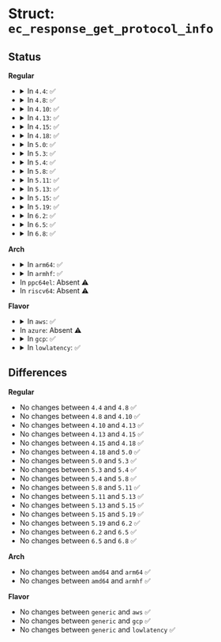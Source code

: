 # Struct: <code>ec_response_get_protocol_info</code>

## Status
<b>Regular</b>
<ul>
<li>
<details>
<summary>In <code>4.4</code>: ✅</summary>

```c
struct ec_response_get_protocol_info {
    uint32_t protocol_versions;
    uint16_t max_request_packet_size;
    uint16_t max_response_packet_size;
    uint32_t flags;
};
```
</details>
</li>
<li>
<details>
<summary>In <code>4.8</code>: ✅</summary>

```c
struct ec_response_get_protocol_info {
    uint32_t protocol_versions;
    uint16_t max_request_packet_size;
    uint16_t max_response_packet_size;
    uint32_t flags;
};
```
</details>
</li>
<li>
<details>
<summary>In <code>4.10</code>: ✅</summary>

```c
struct ec_response_get_protocol_info {
    uint32_t protocol_versions;
    uint16_t max_request_packet_size;
    uint16_t max_response_packet_size;
    uint32_t flags;
};
```
</details>
</li>
<li>
<details>
<summary>In <code>4.13</code>: ✅</summary>

```c
struct ec_response_get_protocol_info {
    uint32_t protocol_versions;
    uint16_t max_request_packet_size;
    uint16_t max_response_packet_size;
    uint32_t flags;
};
```
</details>
</li>
<li>
<details>
<summary>In <code>4.15</code>: ✅</summary>

```c
struct ec_response_get_protocol_info {
    uint32_t protocol_versions;
    uint16_t max_request_packet_size;
    uint16_t max_response_packet_size;
    uint32_t flags;
};
```
</details>
</li>
<li>
<details>
<summary>In <code>4.18</code>: ✅</summary>

```c
struct ec_response_get_protocol_info {
    uint32_t protocol_versions;
    uint16_t max_request_packet_size;
    uint16_t max_response_packet_size;
    uint32_t flags;
};
```
</details>
</li>
<li>
<details>
<summary>In <code>5.0</code>: ✅</summary>

```c
struct ec_response_get_protocol_info {
    uint32_t protocol_versions;
    uint16_t max_request_packet_size;
    uint16_t max_response_packet_size;
    uint32_t flags;
};
```
</details>
</li>
<li>
<details>
<summary>In <code>5.3</code>: ✅</summary>

```c
struct ec_response_get_protocol_info {
    uint32_t protocol_versions;
    uint16_t max_request_packet_size;
    uint16_t max_response_packet_size;
    uint32_t flags;
};
```
</details>
</li>
<li>
<details>
<summary>In <code>5.4</code>: ✅</summary>

```c
struct ec_response_get_protocol_info {
    uint32_t protocol_versions;
    uint16_t max_request_packet_size;
    uint16_t max_response_packet_size;
    uint32_t flags;
};
```
</details>
</li>
<li>
<details>
<summary>In <code>5.8</code>: ✅</summary>

```c
struct ec_response_get_protocol_info {
    uint32_t protocol_versions;
    uint16_t max_request_packet_size;
    uint16_t max_response_packet_size;
    uint32_t flags;
};
```
</details>
</li>
<li>
<details>
<summary>In <code>5.11</code>: ✅</summary>

```c
struct ec_response_get_protocol_info {
    uint32_t protocol_versions;
    uint16_t max_request_packet_size;
    uint16_t max_response_packet_size;
    uint32_t flags;
};
```
</details>
</li>
<li>
<details>
<summary>In <code>5.13</code>: ✅</summary>

```c
struct ec_response_get_protocol_info {
    uint32_t protocol_versions;
    uint16_t max_request_packet_size;
    uint16_t max_response_packet_size;
    uint32_t flags;
};
```
</details>
</li>
<li>
<details>
<summary>In <code>5.15</code>: ✅</summary>

```c
struct ec_response_get_protocol_info {
    uint32_t protocol_versions;
    uint16_t max_request_packet_size;
    uint16_t max_response_packet_size;
    uint32_t flags;
};
```
</details>
</li>
<li>
<details>
<summary>In <code>5.19</code>: ✅</summary>

```c
struct ec_response_get_protocol_info {
    uint32_t protocol_versions;
    uint16_t max_request_packet_size;
    uint16_t max_response_packet_size;
    uint32_t flags;
};
```
</details>
</li>
<li>
<details>
<summary>In <code>6.2</code>: ✅</summary>

```c
struct ec_response_get_protocol_info {
    uint32_t protocol_versions;
    uint16_t max_request_packet_size;
    uint16_t max_response_packet_size;
    uint32_t flags;
};
```
</details>
</li>
<li>
<details>
<summary>In <code>6.5</code>: ✅</summary>

```c
struct ec_response_get_protocol_info {
    uint32_t protocol_versions;
    uint16_t max_request_packet_size;
    uint16_t max_response_packet_size;
    uint32_t flags;
};
```
</details>
</li>
<li>
<details>
<summary>In <code>6.8</code>: ✅</summary>

```c
struct ec_response_get_protocol_info {
    uint32_t protocol_versions;
    uint16_t max_request_packet_size;
    uint16_t max_response_packet_size;
    uint32_t flags;
};
```
</details>
</li>
</ul>
<b>Arch</b>
<ul>
<li>
<details>
<summary>In <code>arm64</code>: ✅</summary>

```c
struct ec_response_get_protocol_info {
    uint32_t protocol_versions;
    uint16_t max_request_packet_size;
    uint16_t max_response_packet_size;
    uint32_t flags;
};
```
</details>
</li>
<li>
<details>
<summary>In <code>armhf</code>: ✅</summary>

```c
struct ec_response_get_protocol_info {
    uint32_t protocol_versions;
    uint16_t max_request_packet_size;
    uint16_t max_response_packet_size;
    uint32_t flags;
};
```
</details>
</li>
<li>
In <code>ppc64el</code>: Absent ⚠️
</li>
<li>
In <code>riscv64</code>: Absent ⚠️
</li>
</ul>
<b>Flavor</b>
<ul>
<li>
<details>
<summary>In <code>aws</code>: ✅</summary>

```c
struct ec_response_get_protocol_info {
    uint32_t protocol_versions;
    uint16_t max_request_packet_size;
    uint16_t max_response_packet_size;
    uint32_t flags;
};
```
</details>
</li>
<li>
In <code>azure</code>: Absent ⚠️
</li>
<li>
<details>
<summary>In <code>gcp</code>: ✅</summary>

```c
struct ec_response_get_protocol_info {
    uint32_t protocol_versions;
    uint16_t max_request_packet_size;
    uint16_t max_response_packet_size;
    uint32_t flags;
};
```
</details>
</li>
<li>
<details>
<summary>In <code>lowlatency</code>: ✅</summary>

```c
struct ec_response_get_protocol_info {
    uint32_t protocol_versions;
    uint16_t max_request_packet_size;
    uint16_t max_response_packet_size;
    uint32_t flags;
};
```
</details>
</li>
</ul>

## Differences
<b>Regular</b>
<ul>
<li>
No changes between <code>4.4</code> and <code>4.8</code> ✅
</li>
<li>
No changes between <code>4.8</code> and <code>4.10</code> ✅
</li>
<li>
No changes between <code>4.10</code> and <code>4.13</code> ✅
</li>
<li>
No changes between <code>4.13</code> and <code>4.15</code> ✅
</li>
<li>
No changes between <code>4.15</code> and <code>4.18</code> ✅
</li>
<li>
No changes between <code>4.18</code> and <code>5.0</code> ✅
</li>
<li>
No changes between <code>5.0</code> and <code>5.3</code> ✅
</li>
<li>
No changes between <code>5.3</code> and <code>5.4</code> ✅
</li>
<li>
No changes between <code>5.4</code> and <code>5.8</code> ✅
</li>
<li>
No changes between <code>5.8</code> and <code>5.11</code> ✅
</li>
<li>
No changes between <code>5.11</code> and <code>5.13</code> ✅
</li>
<li>
No changes between <code>5.13</code> and <code>5.15</code> ✅
</li>
<li>
No changes between <code>5.15</code> and <code>5.19</code> ✅
</li>
<li>
No changes between <code>5.19</code> and <code>6.2</code> ✅
</li>
<li>
No changes between <code>6.2</code> and <code>6.5</code> ✅
</li>
<li>
No changes between <code>6.5</code> and <code>6.8</code> ✅
</li>
</ul>
<b>Arch</b>
<ul>
<li>
No changes between <code>amd64</code> and <code>arm64</code> ✅
</li>
<li>
No changes between <code>amd64</code> and <code>armhf</code> ✅
</li>
</ul>
<b>Flavor</b>
<ul>
<li>
No changes between <code>generic</code> and <code>aws</code> ✅
</li>
<li>
No changes between <code>generic</code> and <code>gcp</code> ✅
</li>
<li>
No changes between <code>generic</code> and <code>lowlatency</code> ✅
</li>
</ul>
